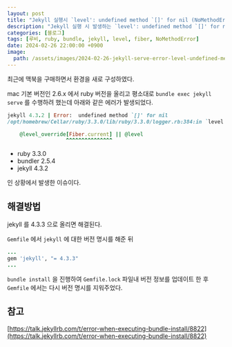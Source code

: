 ```yaml
---
layout: post
title: "Jekyll 실행시 `level': undefined method `[]' for nil (NoMethodError) 에러 해결법"
description: "Jekyll 실행 시 발생하는 `level': undefined method `[]' for nil (NoMethodError)` 에러는 Jekyll 버전을 4.3.3으로 업데이트하여 해결할 수 있으며, 이를 위해 `Gemfile`에서 Jekyll 버전을 명시한 후 `bundle install`을 진행하고, 다시 버전 명시를 제거하면 됩니다."
categories: [블로그]
tags: [루비, ruby, bundle, jekyll, level, fiber, NoMethodError]
date: 2024-02-26 22:00:00 +0900
image:
  path: /assets/images/2024-02-26-jekyll-serve-error-level-undefined-method/error.png
---
```


최근에 맥북을 구매하면서 환경을 새로 구성하였다.

mac 기본 버전인 2.6.x 에서 ruby 버전을 올리고
평소대로 `bundle exec jekyll serve` 를 수행하려 했는데 아래와 같은 에러가 발생되었다.

```rb
jekyll 4.3.2 | Error:  undefined method `[]' for nil
/opt/homebrew/Cellar/ruby/3.3.0/lib/ruby/3.3.0/logger.rb:384:in `level': undefined method `[]' for nil (NoMethodError)

    @level_override[Fiber.current] || @level
                   ^^^^^^^^^^^^^^^
```

- ruby 3.3.0
- bundler 2.5.4
- jekyll 4.3.2

인 상황에서 발생한 이슈이다.

## 해결방법

jekyll 를 4.3.3 으로 올리면 해결된다.

`Gemfile` 에서 `jekyll` 에 대한 버전 명시를 해준 뒤

```rb
...
gem 'jekyll', "= 4.3.3"
...
```

`bundle install` 을 진행하여 `Gemfile.lock` 파일내 버전 정보를 업데이트 한 후 `Gemfile` 에서는 다시 버전 명시를 지워주었다.

## 참고

[https://talk.jekyllrb.com/t/error-when-executing-bundle-install/8822](https://talk.jekyllrb.com/t/error-when-executing-bundle-install/8822)
